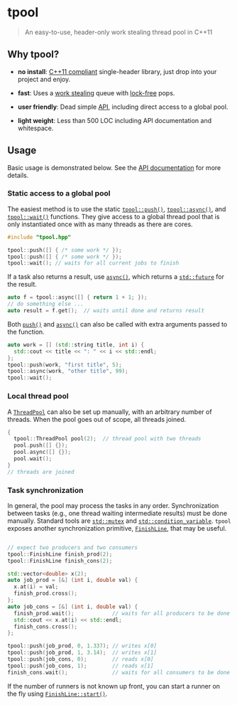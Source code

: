 # tpool

> An easy-to-use, header-only work stealing thread pool in C++11

## Why tpool?

* **no install**: [C++11 compliant](https://en.cppreference.com/w/cpp/compiler_support) single-header library, just drop into your project and enjoy.

* **fast**: Uses a [work stealing](https://en.wikipedia.org/wiki/Work_stealing)  queue with [lock-free](https://en.wikipedia.org/wiki/Non-blocking_algorithm#Lock-freedom) pops.

* **user friendly**: Dead simple [API](https://tnagler.github.io/tpool/), including direct access to a global pool.

* **light weight**: Less than 500 LOC including API documentation and whitespace.

## Usage

Basic usage is demonstrated below. See the [API documentation](https://tnagler.github.io/tpool/) for more details.

### Static access to a global pool

The easiest method is to use the static [`tpool::push()`](https://tnagler.github.io/tpool/namespacetpool.html#affc41895dab281715c271aca3649e830), 
[`tpool::async()`](https://tnagler.github.io/tpool/namespacetpool.html#a10575809d24ead3716e312585f90a94a), 
and [`tpool::wait()`](https://tnagler.github.io/tpool/namespacetpool.html#a086671a25cc4f207112bc82a00688301) functions. They give access to a global thread pool that is only instantiated once with as many threads as there are cores.

```cpp
#include "tpool.hpp"

tpool::push([] { /* some work */ });
tpool::push([] { /* some work */ });
tpool::wait(); // waits for all current jobs to finish
```

If a task also returns a result, use [`async()`](https://tnagler.github.io/tpool/namespacetpool.html#a10575809d24ead3716e312585f90a94a), which returns a [`std::future`](https://en.cppreference.com/w/cpp/thread/future) for the result.

```cpp
auto f = tpool::async([] { return 1 + 1; });
// do something else ...
auto result = f.get();  // waits until done and returns result
```

Both [`push()`](https://tnagler.github.io/tpool/namespacetpool.html#affc41895dab281715c271aca3649e830) and [`async()`](https://tnagler.github.io/tpool/namespacetpool.html#a10575809d24ead3716e312585f90a94a) can also be called with extra arguments passed to the function.

```cpp
auto work = [] (std::string title, int i) { 
  std::cout << title << ": " << i << std::endl; 
};
tpool::push(work, "first title", 5);
tpool::async(work, "other title", 99);
tpool::wait();
```

### Local thread pool

A [`ThreadPool`](https://tnagler.github.io/tpool/classtpool_1_1ThreadPool.html) can also be set up manually, with an arbitrary number of threads. When the pool goes out of scope, all threads joined.

```cpp
{
  tpool::ThreadPool pool(2);  // thread pool with two threads
  pool.push([] {});
  pool.async([] {});
  pool.wait();
}
// threads are joined
```

### Task synchronization

In general, the pool may process the tasks in any order. Synchronization between tasks (e.g., one thread waiting intermediate results) must be done manually. Standard tools are [`std::mutex`](https://en.cppreference.com/w/cpp/thread/mutex) and [`std::condition_variable`](https://en.cppreference.com/w/cpp/thread/condition_variable). `tpool` exposes another synchronization primitive, [`FinishLine`](https://tnagler.github.io/tpool/classtpool_1_1FinishLine.html), that may be useful.

```cpp

// expect two producers and two consumers
tpool::FinishLine finish_prod(2);  
tpool::FinishLine finish_cons(2);

std::vector<double> x(2);
auto job_prod = [&] (int i, double val) { 
  x.at(i) = val; 
  finish_prod.cross(); 
};
auto job_cons = [&] (int i, double val) { 
  finish_prod.wait();            // waits for all producers to be done
  std::cout << x.at(i) << std::endl; 
  finish_cons.cross();
};

tpool::push(job_prod, 0, 1.337); // writes x[0]
tpool::push(job_prod, 1, 3.14);  // writes x[1]
tpool::push(job_cons, 0);        // reads x[0]
tpool::push(job_cons, 1);        // reads x[1]
finish_cons.wait();              // waits for all consumers to be done
```

If the number of runners is not known up front, you can start a runner on the fly using [`FinishLine::start()`](https://tnagler.github.io/tpool/classtpool_1_1FinishLine.html).
